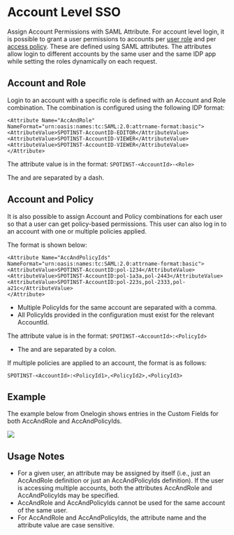 # Account Level SSO

Assign Account Permissions with SAML Attribute. For account level login, it is possible to grant a user permissions to accounts per [user role](administration/users/) and per [access policy](administration/access-policies/). These are defined using SAML attributes. The attributes allow login to different accounts by the same user and the same IDP app while setting the roles dynamically on each request.

## Account and Role

Login to an account with a specific role is defined with an Account and Role combination.  The combination is configured using the following IDP format:

```
<Attribute Name="AccAndRole" NameFormat="urn:oasis:names:tc:SAML:2.0:attrname-format:basic">
<AttributeValue>SPOTINST-AccountID-EDITOR</AttributeValue>
<AttributeValue>SPOTINST-AccountID-VIEWER</AttributeValue>
<AttributeValue>SPOTINST-AccountID-VIEWER</AttributeValue>
</Attribute>
```

The attribute value is in the format:
`SPOTINST-<AccountId>-<Role>`

The <AccountId> and <Role> are separated by a dash.

## Account and Policy

It is also possible to assign Account and Policy combinations for each user so that a user can get policy-based permissions. This user can also log in to an account with one or multiple policies applied.

The format is shown below:

```
<Attribute Name="AccAndPolicyIds" NameFormat="urn:oasis:names:tc:SAML:2.0:attrname-format:basic">
<AttributeValue>SPOTINST-AccountID:pol-1234</AttributeValue>
<AttributeValue>SPOTINST-AccountID:pol-1a3a,pol-2443</AttributeValue>
<AttributeValue>SPOTINST-AccountID:pol-223s,pol-2333,pol-a21c</AttributeValue>
</Attribute>
```

* Multiple PolicyIds for the same account are separated with a comma.
* All PolicyIds provided in the configuration must exist for the relevant AccountId.

The attribute value is in the format:
`SPOTINST-<AccountId>:<PolicyId>`

* The <AccountId> and <PolicyId> are separated by a colon.

If multiple policies are applied to an account, the format is as follows:

`SPOTINST-<AccountId>:<PolicyId1>,<PolicyId2>,<PolicyId3>`

## Example

The example below from Onelogin shows entries in the Custom Fields for both AccAndRole and AccAndPolicyIds.

<img src="/administration/_media/account-level-sso-01.png" />

## Usage Notes

* For a given user, an attribute may be assigned by itself (i.e., just an AccAndRole definition or just an AccAndPolicyIds definition). If the user is accessing multiple accounts, both the attributes  AccAndRole and AccAndPolicyIds may be specified.
* AccAndRole and AccAndPolicyIds cannot be used for the same account of the same user.
* For AccAndRole and AccAndPolicyIds, the attribute name and the attribute value are case sensitive.
